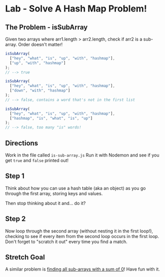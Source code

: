 # Lab - Solve A Hash Map Problem!

## The Problem - isSubArray

Given two arrays where arr1.length > arr2.length, check if arr2 is a sub-array. Order doesn't matter!

```javascript
isSubArray(
  ["hey", "what", "is", "up", "with", "hashmap"],
  ["up", "with", "hashmap"]
);
// --> true

isSubArray(
  ["hey", "what", "is", "up", "with", "hashmap"],
  ["down", "with", "hashmap"]
);
// --> false, contains a word that's not in the first list

isSubArray(
  ["hey", "what", "is", "up", "with", "hashmap"],
  ["hashmap", "is", "what", "is", "up"]
);
// --> false, too many "is" words!
```

## Directions

Work in the file called `is-sub-array.js` Run it with Nodemon and see if you get `true` and `false` printed out!

## Step 1

Think about how you can use a hash table (aka an object) as you go through the first array, storing keys and values.

Then stop thinking about it and... do it?

## Step 2

Now loop through the second array (without nesting it in the first loop!), checking to see if every item from the second loop occurs in the first loop. Don't forget to "scratch it out" every time you find a match.

## Stretch Goal

A similar problem is [finding all sub-arrays with a sum of 0](https://www.geeksforgeeks.org/print-all-subarrays-with-0-sum/)! Have fun with it.
